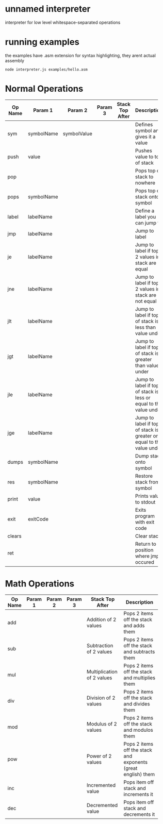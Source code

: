 # unnamed interpreter
interpreter for low level whitespace-separated operations  
  
# running examples
the examples have .asm extension for syntax highlighting, they arent actual assembly  
  
```
node interpreter.js examples/hello.asm
```

# Normal Operations
| Op Name | Param 1 | Param 2 | Param 3 | Stack Top After | Description
|-|-|-|-|-|-|
| sym | symbolName | symbolValue | | | Defines symbol and gives it a value
| push | value | | | | Pushes value to top of stack
| pop | | | | | Pops top of stack to nowhere
| pops | symbolName | | | | Pops top of stack onto symbol
| label | labelName | | | | Define a label you can jump to
| jmp | labelName | | | | Jump to label
| je | labelName | | | | Jump to label if top 2 values in stack are equal
| jne | labelName | | | | Jump to label if top 2 values in stack are not equal
| jlt | labelName | | | | Jump to label if top of stack is less than value under
| jgt | labelName | | | | Jump to label if top of stack is greater than value under
| jle | labelName | | | | Jump to label if top of stack is less or equal to the value under
| jge | labelName | | | | Jump to label if top of stack is greater or equal to the value under
| dumps | symbolName | | | | Dump stack onto symbol
| res | symbolName | | | | Restore stack from symbol
| print | value | | | | Prints value to stdout
| exit | exitCode | | | | Exits program with exit code
| clears | | | | | Clear stack
| ret | | | | | Return to position where jmp occured

# Math Operations
| Op Name | Param 1 | Param 2 | Param 3 | Stack Top After | Description
|-|-|-|-|-|-|
| add | | | | Addition of 2 values | Pops 2 items off the stack and adds them
| sub | | | | Subtraction of 2 values | Pops 2 items off the stack and subtracts them
| mul | | | | Multiplication of 2 values | Pops 2 items off the stack and multiplies them
| div | | | | Division of 2 values | Pops 2 items off the stack and divides them
| mod | | | | Modulus of 2 values | Pops 2 items off the stack and modulos them
| pow | | | | Power of 2 values | Pops 2 items off the stack and exponents (great english) them
| inc | | | | Incremented value | Pops item off stack and increments it
| dec | | | | Decremented value | Pops item off stack and decrements it